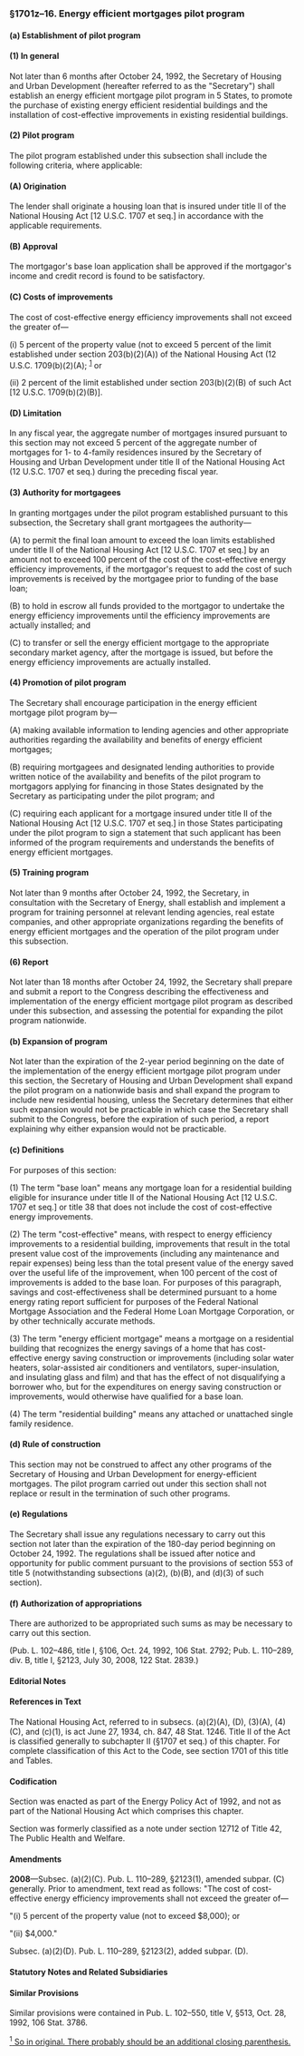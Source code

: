 ### §1701z–16. Energy efficient mortgages pilot program ###

#### (a) Establishment of pilot program ####

#### (1) In general ####

Not later than 6 months after October 24, 1992, the Secretary of Housing and Urban Development (hereafter referred to as the "Secretary") shall establish an energy efficient mortgage pilot program in 5 States, to promote the purchase of existing energy efficient residential buildings and the installation of cost-effective improvements in existing residential buildings.

#### (2) Pilot program ####

The pilot program established under this subsection shall include the following criteria, where applicable:

#### (A) Origination ####

The lender shall originate a housing loan that is insured under title II of the National Housing Act [12 U.S.C. 1707 et seq.] in accordance with the applicable requirements.

#### (B) Approval ####

The mortgagor's base loan application shall be approved if the mortgagor's income and credit record is found to be satisfactory.

#### (C) Costs of improvements ####

The cost of cost-effective energy efficiency improvements shall not exceed the greater of—

(i) 5 percent of the property value (not to exceed 5 percent of the limit established under section 203(b)(2)(A)) of the National Housing Act (12 U.S.C. 1709(b)(2)(A); <sup><a href="#1701z-16_1_target" name="1701z-16_1">1</a></sup> or

(ii) 2 percent of the limit established under section 203(b)(2)(B) of such Act [12 U.S.C. 1709(b)(2)(B)].

#### (D) Limitation ####

In any fiscal year, the aggregate number of mortgages insured pursuant to this section may not exceed 5 percent of the aggregate number of mortgages for 1- to 4-family residences insured by the Secretary of Housing and Urban Development under title II of the National Housing Act (12 U.S.C. 1707 et seq.) during the preceding fiscal year.

#### (3) Authority for mortgagees ####

In granting mortgages under the pilot program established pursuant to this subsection, the Secretary shall grant mortgagees the authority—

(A) to permit the final loan amount to exceed the loan limits established under title II of the National Housing Act [12 U.S.C. 1707 et seq.] by an amount not to exceed 100 percent of the cost of the cost-effective energy efficiency improvements, if the mortgagor's request to add the cost of such improvements is received by the mortgagee prior to funding of the base loan;

(B) to hold in escrow all funds provided to the mortgagor to undertake the energy efficiency improvements until the efficiency improvements are actually installed; and

(C) to transfer or sell the energy efficient mortgage to the appropriate secondary market agency, after the mortgage is issued, but before the energy efficiency improvements are actually installed.

#### (4) Promotion of pilot program ####

The Secretary shall encourage participation in the energy efficient mortgage pilot program by—

(A) making available information to lending agencies and other appropriate authorities regarding the availability and benefits of energy efficient mortgages;

(B) requiring mortgagees and designated lending authorities to provide written notice of the availability and benefits of the pilot program to mortgagors applying for financing in those States designated by the Secretary as participating under the pilot program; and

(C) requiring each applicant for a mortgage insured under title II of the National Housing Act [12 U.S.C. 1707 et seq.] in those States participating under the pilot program to sign a statement that such applicant has been informed of the program requirements and understands the benefits of energy efficient mortgages.

#### (5) Training program ####

Not later than 9 months after October 24, 1992, the Secretary, in consultation with the Secretary of Energy, shall establish and implement a program for training personnel at relevant lending agencies, real estate companies, and other appropriate organizations regarding the benefits of energy efficient mortgages and the operation of the pilot program under this subsection.

#### (6) Report ####

Not later than 18 months after October 24, 1992, the Secretary shall prepare and submit a report to the Congress describing the effectiveness and implementation of the energy efficient mortgage pilot program as described under this subsection, and assessing the potential for expanding the pilot program nationwide.

#### (b) Expansion of program ####

Not later than the expiration of the 2-year period beginning on the date of the implementation of the energy efficient mortgage pilot program under this section, the Secretary of Housing and Urban Development shall expand the pilot program on a nationwide basis and shall expand the program to include new residential housing, unless the Secretary determines that either such expansion would not be practicable in which case the Secretary shall submit to the Congress, before the expiration of such period, a report explaining why either expansion would not be practicable.

#### (c) Definitions ####

For purposes of this section:

(1) The term "base loan" means any mortgage loan for a residential building eligible for insurance under title II of the National Housing Act [12 U.S.C. 1707 et seq.] or title 38 that does not include the cost of cost-effective energy improvements.

(2) The term "cost-effective" means, with respect to energy efficiency improvements to a residential building, improvements that result in the total present value cost of the improvements (including any maintenance and repair expenses) being less than the total present value of the energy saved over the useful life of the improvement, when 100 percent of the cost of improvements is added to the base loan. For purposes of this paragraph, savings and cost-effectiveness shall be determined pursuant to a home energy rating report sufficient for purposes of the Federal National Mortgage Association and the Federal Home Loan Mortgage Corporation, or by other technically accurate methods.

(3) The term "energy efficient mortgage" means a mortgage on a residential building that recognizes the energy savings of a home that has cost-effective energy saving construction or improvements (including solar water heaters, solar-assisted air conditioners and ventilators, super-insulation, and insulating glass and film) and that has the effect of not disqualifying a borrower who, but for the expenditures on energy saving construction or improvements, would otherwise have qualified for a base loan.

(4) The term "residential building" means any attached or unattached single family residence.

#### (d) Rule of construction ####

This section may not be construed to affect any other programs of the Secretary of Housing and Urban Development for energy-efficient mortgages. The pilot program carried out under this section shall not replace or result in the termination of such other programs.

#### (e) Regulations ####

The Secretary shall issue any regulations necessary to carry out this section not later than the expiration of the 180-day period beginning on October 24, 1992. The regulations shall be issued after notice and opportunity for public comment pursuant to the provisions of section 553 of title 5 (notwithstanding subsections (a)(2), (b)(B), and (d)(3) of such section).

#### (f) Authorization of appropriations ####

There are authorized to be appropriated such sums as may be necessary to carry out this section.

(Pub. L. 102–486, title I, §106, Oct. 24, 1992, 106 Stat. 2792; Pub. L. 110–289, div. B, title I, §2123, July 30, 2008, 122 Stat. 2839.)

#### **Editorial Notes** ####

#### References in Text ####

The National Housing Act, referred to in subsecs. (a)(2)(A), (D), (3)(A), (4)(C), and (c)(1), is act June 27, 1934, ch. 847, 48 Stat. 1246. Title II of the Act is classified generally to subchapter II (§1707 et seq.) of this chapter. For complete classification of this Act to the Code, see section 1701 of this title and Tables.

#### Codification ####

Section was enacted as part of the Energy Policy Act of 1992, and not as part of the National Housing Act which comprises this chapter.

Section was formerly classified as a note under section 12712 of Title 42, The Public Health and Welfare.

#### Amendments ####

**2008**—Subsec. (a)(2)(C). Pub. L. 110–289, §2123(1), amended subpar. (C) generally. Prior to amendment, text read as follows: "The cost of cost-effective energy efficiency improvements shall not exceed the greater of—

"(i) 5 percent of the property value (not to exceed $8,000); or

"(ii) $4,000."

Subsec. (a)(2)(D). Pub. L. 110–289, §2123(2), added subpar. (D).

#### **Statutory Notes and Related Subsidiaries** ####

#### Similar Provisions ####

Similar provisions were contained in Pub. L. 102–550, title V, §513, Oct. 28, 1992, 106 Stat. 3786.

[<sup>1</sup> So in original. There probably should be an additional closing parenthesis.](#1701z-16_1)